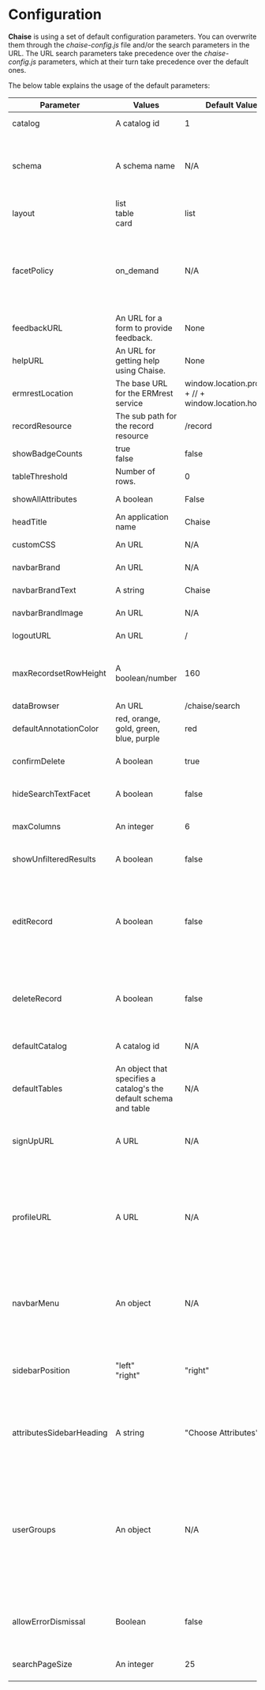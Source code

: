 # Configuration

**Chaise** is using a set of default configuration parameters. You can overwrite them through the _chaise-config.js_ file and/or the search parameters in the URL. The URL search parameters take precedence over the _chaise-config.js_ parameters, which at their turn take precedence over the default ones.

The below table explains the usage of the default parameters:

| Parameter | Values | Default Value | chaise-config.js | URL | Remarks |
|-----------|--------|---------------|------------------|-----|---------|
| catalog | A catalog id | 1 | "catalog":\<id\> | catalog=\<id\> | The catalog id has a numeric value |
| schema | A schema name | N/A | "schema":\<name\> | schema=\<name\> | A default value can be established through the [schema annotation default keys](https://github.com/informatics-isi-edu/chaise/blob/master/doc/annotation.md#schema-annotations). <br> A random schema of the catalog is selected if it is not specified otherwise. |
| layout | list <br> table <br> card | list | "layout":\<value\> | layout=\<value\> | The view the summary page will be rendered. |
| facetPolicy | on_demand | N/A | "facetPolicy":\<value\> | N/A | If present with the _on_demand_ value, requests (for facets count and for facets distinct values) will be issued only for the selected facets. <br> At start up, the facets with the "top" annotation will be selected.<br>  On demand, you can check also other facets. |
| feedbackURL | An URL for a form to provide feedback. | None | "feedbackURL":\<URL\> | N/A | |
| helpURL | An URL for getting help using Chaise. | None | "helpURL":\<URL\> | N/A | |
| ermrestLocation | The base URL for the ERMrest service | window.location.protocol + // + window.location.host | "ermrestLocation": \<URL\> | N/A | The location of the ERMrest service. |
| recordResource | The sub path for the record resource | /record | "recordResource":\<value\> | N/A | |
| showBadgeCounts | true <br> false | false | "showBadgeCounts":\<value\> | N/A | If true, facet counts will be displayed in the sidebar. |
| tableThreshold | Number of rows. | 0 | "tableThreshold":\<value\> | N/A | Max number of rows default to transpose view. |
| showAllAttributes | A boolean | False | "showAllAttributes":\<value\> | N/A | If present and True, select all the attributes in the search page. |
| headTitle | An application name | Chaise | "headTitle":\<value\> | N/A | The application name. |
| customCSS | An URL | N/A | "customCSS":\<value\> | N/A | The URL for a style sheet file to be applied for the application header. |
| navbarBrand | An URL | N/A | "navbarBrand":\<value\> | N/A | The URL for the branding logo in the top navigation bar. |
| navbarBrandText | A string | Chaise | "navbarBrandText":\<value\> | N/A | The value to be displayed in the navigation bar. |
| navbarBrandImage | An URL | N/A | "navbarBrandImage":\<value\> | N/A | The URL for an image to be displayed in the navigation bar. |
| logoutURL | An URL | / | "logoutURL":\<value\> | N/A | The URL to the logout page, root if not defined. |
| maxRecordsetRowHeight | A boolean/number | 160 | "maxRecordsetRowHeight":\<value\> | N/A | Set this property to false if you don't want content to be clipped in tables else set it to a number which represent the maximum row height when not expanded. |
| dataBrowser | An URL | /chaise/search | "dataBrowser":\<value\> | N/A | The URL to continue after a logout. |
| defaultAnnotationColor | red, orange, gold, green, blue, purple | red | "defaultAnnotationColor":\<value\> | N/A | In `/chaise/viewer`, annotations' borders and colors will default to this value. |
| confirmDelete | A boolean | true | "confirmDelete":\<value\> | N/A | If `false`, the user will **not** be prompted by a modal when deleting an item |
| hideSearchTextFacet | A boolean | false | "hideSearchTextFacet":\<value\> | N/A | Whether the search box for attributes names and values should be hidden |
| maxColumns | An integer | 6 | "maxColumns":\<value\> | N/A | The maximum number of columns to be displayed in the search result table |
| showUnfilteredResults | A boolean | false | "showUnfilteredResults":\<value\> | N/A | If present and equal **true**, data will be displayed in the search result table even if no filter was selected. |
| editRecord | A boolean | false | "editRecord":\<value\> | N/A | If not present or equal to **true**, the recordedit page allows for inserting records and editing records. The record page will have an edit button for both of these cases as well. If equal to **false**, a dialog appears on recordedit that disallows use of the app and the edit button does not appear in the record app |
| deleteRecord | A boolean | false | "deleteRecord":\<value\> | N/A | If present and equal to **true**, the recordedit page will show delete button if editRecord is also true, and record page will show delete button if this is true. Otherwise, hide delete buttons. |
| defaultCatalog | A catalog id | N/A | "defaultCatalog":\<id\> | N/A | The catalog id has a numeric value. Use this parameter to specify which catalog Chaise shows by default. |
| defaultTables | An object that specifies a catalog's the default schema and table | N/A | "defaultTables": {N: {"schema": S, "table": T}, ...} | N/A | Use this parameter to specify for each catalog `N`, which table `T` Chaise shows by default. |
| signUpURL | A URL | N/A | "signUpURL":\<your_URL\> | N/A | Use this parameter to specify what the "Sign Up" link in the navbar should link to. If `signUpURL` is unspecified, the navbar will not display a "Sign Up" link. |
| profileURL | A URL | N/A | "profileURL":\<your_URL\> | N/A | When a user is logged in, the navbar displays the user's username. Use this parameter to specify what the username in the navbar should link to (e.g. `https://www.globus.org/app/account` if your deployment uses Globus authentication). If `profileURL` is unspecified, the navbar will display the username as regular text. |
| navbarMenu | An object | N/A | "navbarMenu":\{...\} | N/A | Use this parameter to customize the menu items displayed in the navbar at the top of all Chaise apps by supplying an object with your links and/or dropdown menus. Consult the _chaise-config.js_ file for more details about format. |
| sidebarPosition | "left" <br> "right" | "right" | "sidebarPosition": \<value\> | N/A | Applies to the Search app only. If \<value\> is "left", the sidebar will be on the left and the main content will shift left correspondingly. If \<value\> is "right", the sidebar will be on the right. |
| attributesSidebarHeading | A string | "Choose Attributes" | "attributesSidebarHeading": \<value\> | N/A | Applies to Search app only. Use this parameter to customize the heading displayed in at the top of the Attributes sidebar (usually the first sidebar that appears when the Search app loads). |
| userGroups | An object | N/A | "userGroups" : {"curators": <group id>, "annotators": <group id>, "curators": <group id>} | N/A | For Viewer app only. The Viewer app assigns an authenticated user one of three permission levels depending on the user's Globus memberships. The permission levels, from highest to lowest, are `curator`, `annotator`, `user`. The default Globus group IDs that determine who's a `curator`, `annotator`, or `user` are set by [RBK](https://github.com/informatics-isi-edu/rbk-project). To override these default group IDs for each permission level, you may specify your own via this `userGroups` setting.
| allowErrorDismissal | Boolean | false | "allowErrorDismissal" : true | NA | All terminal error message display an error message dialog that is not dismissable by default. Set this property to true if you want to allow dismissable error message dialogs.
| searchPageSize | An integer | 25 | "searchPageSize" : \<value\> | N/A | If present, its value represents the number of records to be displayed on a page in the search view.
